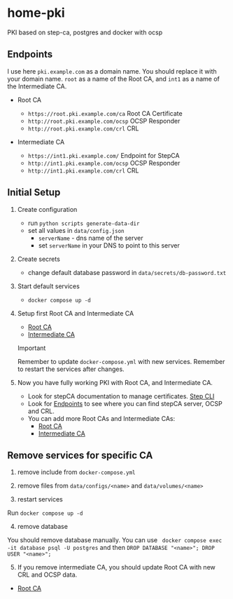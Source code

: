 # home-pki

PKI based on step-ca, postgres and docker with ocsp


## Endpoints
I use here `pki.example.com` as a domain name. You should replace it with your domain name. `root` as a name of the Root CA, and `int1` as a name of the Intermediate CA.

- Root CA
  - `https://root.pki.example.com/ca` Root CA Certificate
  - `http://root.pki.example.com/ocsp` OCSP Responder
  - `http://root.pki.example.com/crl` CRL

- Intermediate CA
  - `https://int1.pki.example.com/` Endpoint for StepCA
  - `http://int1.pki.example.com/ocsp` OCSP Responder
  - `http://int1.pki.example.com/crl` CRL


## Initial Setup

1. Create configuration
    - run `python scripts generate-data-dir`
    - set all values in `data/config.json`
      - `serverName` - dns name of the server
      - set `serverName` in your DNS to point to this server

2. Create secrets
    - change default database password in `data/secrets/db-password.txt`

3. Start default services

    - `docker compose up -d`

4. Setup first Root CA and Intermediate CA
      
    - [Root CA](/docs/root-ca.md#initial-steps) 
    - [Intermediate CA](/docs/intermediate-ca.md#initial-steps)

    > [!IMPORTANT]
    > Remember to update `docker-compose.yml` with new services.
    > Remember to restart the services after changes.

5. Now you have fully working PKI with Root CA, and Intermediate CA.
  
      - Look for stepCA documentation to manage certificates. [Step CLI](https://smallstep.com/docs/step-cli/)
      - Look for [Endpoints](#endpoints) to see where you can find stepCA server, OCSP and CRL.
      - You can add more Root CAs and Intermediate CAs:
        - [Root CA](/docs/root-ca.md#initial-steps)
        - [Intermediate CA](/docs/intermediate-ca.md#initial-steps)


## Remove services for specific CA

1. remove include from `docker-compose.yml`

2. remove files from `data/configs/<name>` and `data/volumes/<name>`

3. restart services

  Run `docker compose up -d`

4. remove database
  
  You should remove database manually. You can use ` docker compose exec -it database psql -U postgres` and then `DROP DATABASE "<name>"; DROP USER "<name>";`

5. If you remove intermediate CA, you should update Root CA with new CRL and OCSP data.

  - [Root CA](/docs/root-ca.md#update-crl-and-ocsp)
  
  
